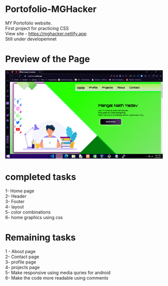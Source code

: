 # Portofolio-MGHacker
MY Portofolio website. <br>
First project for practicing CSS  <br>
View site - https://mghacker.netlify.app  <br>
Still under developemnet

# Preview of the Page
<blackquote>
<img src="https://github.com/MangalNathYadav/Portofolio_MGHacker/blob/main/image_2023-03-30_222125697.png"> </img></blackquote>

# completed tasks
1- Home page <br>
2- Header  <br>
3- Footer <br>
4- layout  <br>
5- color combinations  <br>
6- home graphics using css  <br>

# Remaining tasks
1 - About page <br>
2- Contact page  <br>
3- profile page <br>
4- projects page  <br>
5- Make responsive using media quries for android <br>
6- Make the code more readable using comments
